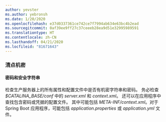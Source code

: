 ```yaml
---
author: yevster
ms.author: yebronsh
ms.date: 1/20/2020
ms.openlocfilehash: e37d0337361ce742ce7f7994ab634e63bc4b2ead
ms.sourcegitcommit: 0af39ee9ff27c37ceeeb28ea9d51e32995989591
ms.translationtype: HT
ms.contentlocale: zh-CN
ms.lasthandoff: 04/21/2020
ms.locfileid: "81671643"
---
```

### <a name="inventory-secrets"></a>清点机密

#### <a name="passwords-and-secure-strings"></a>密码和安全字符串

检查生产服务器上的所有属性和配置文件中是否有机密字符串和密码。 务必检查 *$CATALINA_BASE/conf* 中的 *server.xml* 和 *context.xml*。 还可以在应用程序中查找包含密码或凭据的配置文件。 其中可能包括 *META-INF/context.xml*。对于 Spring Boot 应用程序，可能包括 *application.properties* 或 *application.yml* 文件。

